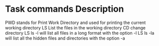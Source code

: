 # Task commands Description
PWD stands for Print Work Directory and used for printing the current working directory
LS List the files in the working directory
CD change directory
LS ls -l will list all files in a long format with the option -l
LS ls -la will list all the hidden files and directories with the option -a

